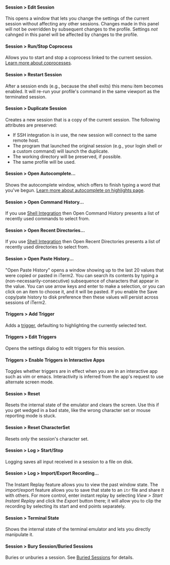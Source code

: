 #### Session > Edit Session
This opens a window that lets you change the settings of the current session without affecting any other sessions. Changes made in this panel will not be overridden by subsequent changes to the profile. Settings *not* cahnged in this panel will be affected by changes to the profile.

#### Session > Run/Stop Coprocess
Allows you to start and stop a coprocess linked to the current session. <a href="/documentation-coprocesses.html">Learn more about coprocesses</a>.

#### Session > Restart Session
After a session ends (e.g., because the shell exits) this menu item becomes enabled. It will re-run your profile's command in the same viewport as the terminated session.

#### Session > Duplicate Session
Creates a new session that is a copy of the current session. The following attributes are preserved:

 * If SSH integration is in use, the new session will connect to the same remote host.
 * The program that launched the original session (e.g., your login shell or a custom command) will launch the duplicate.
 * The working directory will be preserved, if possible.
 * The same profile will be used.

#### Session > Open Autocomplete...
Shows the autocomplete window, which offers to finish typing a word that you've begun. <a href="documentation-highlights.html">Learn more about autocomplete on highlights page</a>.

#### Session > Open Command History...
If you use <a href="documentation-shell-integration.html">Shell Integration</a> then Open Command History presents a list of recently used commands to select from.

#### Session > Open Recent Directories...
If you use <a href="documentation-shell-integration.html">Shell Integration</a> then Open Recent Directories presents a list of recently used directories to select from.

#### Session > Open Paste History...
"Open Paste History" opens a window showing up to the last 20 values that were copied or pasted in iTerm2. You can search its contents by typing a (non-necessarily-consecutive) subsequence of characters that appear in the value. You can use arrow keys and enter to make a selection, or you can click on an item to choose it, and it will be pasted. If you enable the Save copy/pate history to disk preference then these values will persist across sessions of iTerm2.

#### Triggers > Add Trigger
Adds a <a href="documentation-triggers.html">trigger</a>, defaulting to highlighting the currently selected text.

#### Triggers > Edit Triggers
Opens the settings dialog to edit triggers for this session.

#### Triggers > Enable Triggers in Interactive Apps
Toggles whether triggers are in effect when you are in an interactive app such as vim or emacs. Interactivity is inferred from the app's request to use alternate screen mode.

#### Session > Reset
Resets the internal state of the emulator and clears the screen. Use this if you get wedged in a bad state, like the wrong character set or mouse reporting mode is stuck.

#### Session > Reset CharacterSet
Resets only the session's character set.

#### Session > Log > Start/Stop
Logging saves all input received in a session to a file on disk.

#### Session > Log > Import/Export Recording...
The Instant Replay feature allows you to view the past window state. The import/export feature allows you to save that state to an `itr` file and share it with others. For more control, enter instant replay by selecting *View > Start Instant Replay* and click the *Export* button there; it will allow you to clip the recording by selecting its start and end points separately.

#### Session > Terminal State

Shows the internal state of the terminal emulator and lets you directly manipulate it.

#### Session > Bury Session/Buried Sessions
Buries or unburies a session. See <a href="documentation-buried-sessions.html">Buried Sessions</a> for details.
